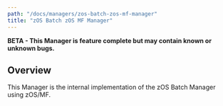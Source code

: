 ```yaml
---
path: "/docs/managers/zos-batch-zos-mf-manager"
title: "zOS Batch zOS MF Manager"
---
```


**BETA - This Manager is feature complete but may contain known or unknown bugs.**

## Overview
This Manager is the internal implementation of the zOS Batch Manager using zOS/MF.


